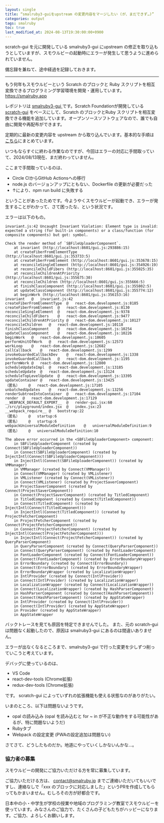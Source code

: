 ```yaml
---
layout: single
title: “smalruby3-guiをupstream の変更内容をマージしたい (が、まだできず…)”
categories: output
tags: smalruby
toc: true
last_modified_at: 2024-08-13T19:30:00:00+0900
---
```


scratch-gui を元に開発している smalruby3-gui にupstream の修正を取り込もうとしていますが、スモウルビーの起動時にエラーが発生して思うように進められていません。

備忘録を兼ねて、途中経過を記録しておきます。

---

もう何年もスモウルビーという Scratch のブロックと Ruby スクリプトを相互変換できるプログラミング学習環境を開発・運用しています。
<https://smalruby.app>

レポジトリは [smalruby3-gui ](https://github.com/smalruby/smalruby3-gui) です。Scratch Foundationが開発している [scratch-gui](https://scratchfoundation/scratch-gui) をベースにして、Scratch のブロックとRuby スクリプトを相互変換できる機能を追加しています。オープンソースソフトウェアなので、誰でも自由に開発や再配布ができます。

定期的に最新の変更内容を upstream から取り込んでいます。基本的な手順は [こちら](https://github.com/smalruby/smalruby3-gui/wiki/merge_scratch-gui_develop)にまとめています。

いつもならすぐに終わる作業なのですが、今回はエラーの対応に手間取っていて、2024/08/13現在、まだ終わっていません。

ここまで手間取っているのは、

 - Circle CIからGitHub Actionsへの移行
 - node.js のバージョンアップにともない、Dockerfile の更新が必要だった
 - ↑により、npm run build に失敗する

ということがあったためです。今ようやくスモウルビーが起動でき、エラーが発生することがわかって、さて困ったな、という状況です。

エラーは以下のもの。

```text
invariant.js:42 Uncaught Invariant Violation: Element type is invalid: expected a string (for built-in components) or a class/function (for composite components) but got: symbol.

Check the render method of `SBFileUploaderComponent`.
    at invariant (http://localhost:8601/gui.js:293886:15)
    at createFiberFromElementType (http://localhost:8601/gui.js:353733:5)
    at createFiberFromElement (http://localhost:8601/gui.js:353678:15)
    at reconcileSingleElement (http://localhost:8601/gui.js:354926:19)
    at reconcileChildFibers (http://localhost:8601/gui.js:355025:35)
    at reconcileChildrenAtPriority (http://localhost:8601/gui.js:355675:30)
    at reconcileChildren (http://localhost:8601/gui.js:355666:5)
    at finishClassComponent (http://localhost:8601/gui.js:355802:5)
    at updateClassComponent (http://localhost:8601/gui.js:355774:12)
    at beginWork (http://localhost:8601/gui.js:356153:16)
invariant	@	invariant.js:42
createFiberFromElementType	@	react-dom.development.js:8185
createFiberFromElement	@	react-dom.development.js:8130
reconcileSingleElement	@	react-dom.development.js:9378
reconcileChildFibers	@	react-dom.development.js:9477
reconcileChildrenAtPriority	@	react-dom.development.js:10127
reconcileChildren	@	react-dom.development.js:10118
finishClassComponent	@	react-dom.development.js:10254
updateClassComponent	@	react-dom.development.js:10226
beginWork	@	react-dom.development.js:10605
performUnitOfWork	@	react-dom.development.js:12573
workLoop	@	react-dom.development.js:12682
callCallback	@	react-dom.development.js:1299
invokeGuardedCallbackDev	@	react-dom.development.js:1338
invokeGuardedCallback	@	react-dom.development.js:1195
performWork	@	react-dom.development.js:12800
scheduleUpdateImpl	@	react-dom.development.js:13185
scheduleUpdate	@	react-dom.development.js:13124
scheduleTopLevelUpdate	@	react-dom.development.js:13395
updateContainer	@	react-dom.development.js:13425
（匿名）	@	react-dom.development.js:17105
unbatchedUpdates	@	react-dom.development.js:13256
renderSubtreeIntoContainer	@	react-dom.development.js:17104
render	@	react-dom.development.js:17129
__WEBPACK_DEFAULT_EXPORT__	@	render-gui.jsx:60
./src/playground/index.jsx	@	index.jsx:23
__webpack_require__	@	bootstrap:22
（匿名）	@	startup:6
（匿名）	@	startup:6
webpackUniversalModuleDefinition	@	universalModuleDefinition:9
（匿名）	@	universalModuleDefinition:10

The above error occurred in the <SBFileUploaderComponent> component:
    in SBFileUploaderComponent (created by Connect(SBFileUploaderComponent))
    in Connect(SBFileUploaderComponent) (created by InjectIntl(Connect(SBFileUploaderComponent)))
    in InjectIntl(Connect(SBFileUploaderComponent)) (created by VMManager)
    in VMManager (created by Connect(VMManager))
    in Connect(VMManager) (created by VMListener)
    in VMListener (created by Connect(VMListener))
    in Connect(VMListener) (created by ProjectSaverComponent)
    in ProjectSaverComponent (created by Connect(ProjectSaverComponent))
    in Connect(ProjectSaverComponent) (created by TitledComponent)
    in TitledComponent (created by Connect(TitledComponent))
    in Connect(TitledComponent) (created by InjectIntl(Connect(TitledComponent)))
    in InjectIntl(Connect(TitledComponent)) (created by ProjectFetcherComponent)
    in ProjectFetcherComponent (created by Connect(ProjectFetcherComponent))
    in Connect(ProjectFetcherComponent) (created by InjectIntl(Connect(ProjectFetcherComponent)))
    in InjectIntl(Connect(ProjectFetcherComponent)) (created by QueryParserComponent)
    in QueryParserComponent (created by Connect(QueryParserComponent))
    in Connect(QueryParserComponent) (created by FontLoaderComponent)
    in FontLoaderComponent (created by Connect(FontLoaderComponent))
    in Connect(FontLoaderComponent) (created by ErrorBoundaryWrapper)
    in ErrorBoundary (created by Connect(ErrorBoundary))
    in Connect(ErrorBoundary) (created by ErrorBoundaryWrapper)
    in ErrorBoundaryWrapper (created by LocalizationWrapper)
    in IntlProvider (created by Connect(IntlProvider))
    in Connect(IntlProvider) (created by LocalizationWrapper)
    in LocalizationWrapper (created by Connect(LocalizationWrapper))
    in Connect(LocalizationWrapper) (created by HashParserComponent)
    in HashParserComponent (created by Connect(HashParserComponent))
    in Connect(HashParserComponent) (created by AppStateWrapper)
    in IntlProvider (created by Connect(IntlProvider))
    in Connect(IntlProvider) (created by AppStateWrapper)
    in Provider (created by AppStateWrapper)
    in AppStateWrapper
```

バックトレースを見ても原因を特定できませんでした。
また、元の scratch-gui は問題なく起動したので、原因は smalruby3-gui にあるのは間違いありません。

エラーが出なくなるところまで、smalruby3-gui で行った変更を少しずつ削っていこうと考えています。

デバッグに使っているのは、

 - VS Code
 - react-dev-tools (Chrome拡張)
 - redux-dev-tools (Chrome拡張)

です。
scratch-gui によっていずれの拡張機能も使える状態なのがありがたい。

いまのところ、以下は問題ないようです。

 - opal の読み込み (opal を読み込むと for ~ in が不正な動作をする可能性があるが、特に問題ないようだ)
 - Rubyタブ
 - Webpack の設定変更 (PWAの設定追加は問題ない)

さてさて、どうしたものだか。地道にやっていくしかないんかな...。

### 協力者の募集

スモウルビーの開発にご協力いただける方を常に募集しています。

ご協力いただける方は、 contact@smalruby.jp までご連絡いただいてもいいですし、連絡なしで「xxx のブロックに対応しました」というPRを作成してもらってもかまいません。むしろその方が好都合です。

日本中の小・中学生が学校の授業や地域のプログラミング教室でスモウルビーを使っています。みなさんのご協力で、たくさんの子どもたちがハッピーになります。ご協力、よろしくお願いします。
